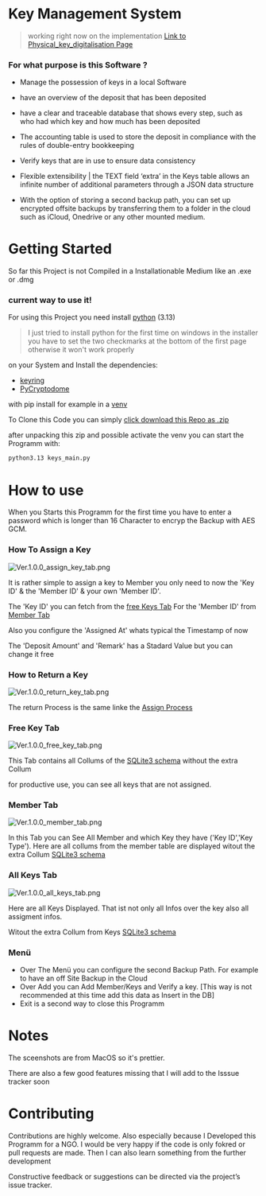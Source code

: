 # Key Management System
> working right now on the implementation [Link to Physical_key_digitalisation Page](https://github.com/5463Fi-FOSS/Key-Management-System/blob/main/docs/Physical_key_digitalisation.md)
### For what purpose is this Software ?
- Manage the possession of keys in a local Software

- have an overview of the deposit that has been deposited

- have a clear and traceable database that shows every step, such as who had which key and how much has been deposited

- The accounting table is used to store the deposit in compliance with the rules of double-entry bookkeeping

- Verify keys that are in use to ensure data consistency

- Flexible extensibility | the TEXT field ‘extra’ in the Keys table allows an infinite number of additional parameters through a JSON data structure

- With the option of storing a second backup path, you can set up encrypted offsite backups by transferring them to a folder in the cloud such as iCloud, Onedrive or any other mounted medium.


# Getting Started

So far this Project is not Compiled in a Installationable Medium like an .exe or .dmg 

### current way to use it!
For using this Project you need install [python](https://www.python.org) (3.13) 

>I just tried to install python for the first time on windows in the installer you have to set the two checkmarks at the bottom of the first page otherwise it won't work properly

on your System and Install the dependencies:

- [keyring](https://pypi.org/project/keyring/)
- [PyCryptodome](https://pypi.org/project/pycryptodome/)

with pip install for example in a [venv](https://docs.python.org/3/library/venv.html) 

To Clone this Code you can simply [click download this Repo as .zip](https://github.com/5463Fi-OpSour/Key-Management-System/archive/refs/heads/main.zip) 

after unpacking this zip and possible activate the venv you can start the Programm with:

``` bash
python3.13 keys_main.py
```

# How to use

When you Starts this Programm for the first time you have to enter a password which is longer than 16 Character to encryp the Backup with AES GCM. 

### How To Assign a Key

![Ver.1.0.0_assign_key_tab.png](https://raw.githubusercontent.com/5463Fi-OpSour/Key-Management-System/main/docs/assets/Ver.1.0.0_assign_key_tab.png)

It is rather simple to assign a key to Member you only need to now the 'Key ID' & the 'Member ID' & your own 'Member ID'.

The 'Key ID' you can fetch from the [free Keys Tab](https://github.com/5463Fi-OpSour/Key-Management-System/tree/main#free-key-tab) 
For the 'Member ID' from [Member Tab](https://github.com/5463Fi-OpSour/Key-Management-System/tree/main#member-tab)

Also you configure the 'Assigned At' whats typical the Timestamp of now

The 'Deposit Amount' and 'Remark' has a Stadard Value but you can change it free


### How to Return a Key

![Ver.1.0.0_return_key_tab.png](https://raw.githubusercontent.com/5463Fi-OpSour/Key-Management-System/main/docs/assets/Ver.1.0.0_return_key_tab.png)

The return Process is the same linke the [Assign Process](https://github.com/5463Fi-OpSour/Key-Management-System/tree/main#how-to-assign-a-key)

### Free Key Tab

![Ver.1.0.0_free_key_tab.png](https://raw.githubusercontent.com/5463Fi-OpSour/Key-Management-System/main/docs/assets/Ver.1.0.0_free_key_tab.png)

This Tab contains all Collums of the [SQLite3 schema](https://github.com/5463Fi-OpSour/Key-Management-System/tree/main/tools/keys-sqlite3.sql) without the extra Collum

for productive use, you can see all keys that are not assigned. 

### Member Tab

![Ver.1.0.0_member_tab.png](https://raw.githubusercontent.com/5463Fi-OpSour/Key-Management-System/main/docs/assets/Ver.1.0.0_member_tab.png)

In this Tab you can See All Member and which Key they have ('Key ID','Key Type'). Here are all collums from the member table are displayed witout the extra Collum [SQLite3 schema](https://github.com/5463Fi-OpSour/Key-Management-System/tree/main/tools/keys-sqlite3.sql)

### All Keys Tab

![Ver.1.0.0_all_keys_tab.png](https://raw.githubusercontent.com/5463Fi-OpSour/Key-Management-System/main/docs/assets/Ver.1.0.0_all_keys_tab.png)

Here are all Keys Displayed. That ist not only all Infos over the key also all assigment infos. 

Witout the extra Collum from Keys [SQLite3 schema](https://github.com/5463Fi-OpSour/Key-Management-System/tree/main/tools/keys-sqlite3.sql) 

### Menü

- Over The Menü you can configure the second Backup Path. For example to have an off Site Backup in the Cloud
- Over Add you can Add Member/Keys and Verify a key. [This way is not recommended at this time add this data as Insert in the DB]
- Exit is a second way to close this Programm

# Notes

The sceenshots are from MacOS so it's prettier.

There are also a few good features missing that I will add to the Isssue tracker soon

# Contributing

Contributions are highly welcome. 
Also especially because I Developed this Programm for a NGO.
I would be very happy if the code is only fokred or pull requests are made. Then I can also learn something from the further development

Constructive feedback or suggestions can be directed via the project’s issue tracker.
